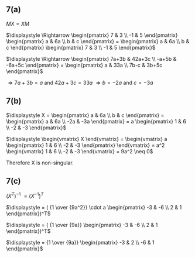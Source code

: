 ## 7(a)
$MX=XM$

$\displaystyle \Rightarrow \begin{pmatrix}
7 & 3 \\
-1 & 5
\end{pmatrix} \begin{pmatrix}
a & 6a \\
b & c
\end{pmatrix} = \begin{pmatrix}
a & 6a \\
b & c
\end{pmatrix} \begin{pmatrix}
7 & 3 \\
-1 & 5
\end{pmatrix}$

$\displaystyle \Rightarrow \begin{pmatrix}
7a+3b & 42a+3c \\
-a+5b & -6a+5c
\end{pmatrix} = \begin{pmatrix}
a & 33a \\
7b-c & 3b+5c
\end{pmatrix}$

$\displaystyle \Rightarrow 7a+3b=a$  and  $42a+3c=33a$
$\displaystyle \Rightarrow b = -2a$  and  $c = -3a$

## 7(b)
$\displaystyle X = \begin{pmatrix}
a & 6a \\
b & c
\end{pmatrix} = \begin{pmatrix}
a & 6a \\
-2a & -3a
\end{pmatrix}  = a \begin{pmatrix}
1 & 6 \\
-2 & -3
\end{pmatrix}$

$\displaystyle \begin{vmatrix} X \end{vmatrix} = \begin{vmatrix}
a \begin{pmatrix}
1 & 6 \\
-2 & -3
\end{pmatrix}
\end{vmatrix} = a^2 \begin{vmatrix}
1 & 6 \\
-2 & -3
\end{vmatrix} = 9a^2 \neq 0$

Therefore X is non-singular.

## 7(c)
$\displaystyle (X^T)^{-1}$
$\displaystyle = (X^{-1})^T$

$\displaystyle = ( {1 \over {9a^2}} \cdot a \begin{pmatrix}
-3 & -6 \\
2 & 1
\end{pmatrix})^T$

$\displaystyle = ( {1 \over {9a}} \begin{pmatrix}
-3 & -6 \\
2 & 1
\end{pmatrix})^T$

$\displaystyle = {1 \over {9a}} \begin{pmatrix}
-3 & 2 \\
-6 & 1
\end{pmatrix}$
